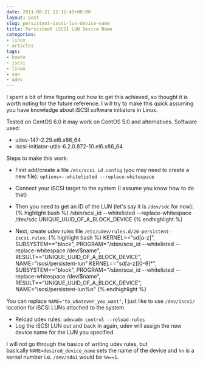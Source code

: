 ```yaml
---
date: 2011-08-21 22:11:45+00:00
layout: post
slug: persistent-iscsi-lun-device-name
title: Persistent iSCSI LUN Device Name
categories:
- linux
- articles
tags:
- howto
- iscsi
- linux
- san
- udev
---
```


I spent a bit of time figuring out how to get this achieved, so thought it is
worth noting for the future reference. I will try to make this quick assuming
you have knowledge about iSCSI software initiators in Linux.

Tested on CentOS 6.0 it may work on CentOS 5.0 and alternatives. Software used:
	
* udev-147-2.29.el6.x86_64
* iscsi-initiator-utils-6.2.0.872-10.el6.x86_64

Steps to make this work:
	
* First add/create a file `/etc/scsi_id.config` (you may need to create a new file): `options=--whitelisted --replace-whitespace`
* Connect your iSCSI target to the system (I assume you know how to do that)
* Then you need to get an ID of the LUN (let's say it is `/dev/sdc` for now):
{% highlight bash %}
/sbin/scsi_id --whitelisted --replace-whitespace /dev/sdc
UNIQUE_UUID_OF_A_BLOCK_DEVICE
{% endhighlight %}

* Next, create udev rules file `/etc/udev/rules.d/20-persistent-iscsi.rules`:
{% highlight bash %}
KERNEL=="sd[a-z]", SUBSYSTEM=="block", PROGRAM="/sbin/scsi_id --whitelisted --replace-whitespace /dev/$name", RESULT=="UNIQUE_UUID_OF_A_BLOCK_DEVICE", NAME="iscsi/persistent-lun"
KERNEL=="sd[a-z][0-9]*", SUBSYSTEM=="block", PROGRAM="/sbin/scsi_id --whitelisted --replace-whitespace /dev/$name", RESULT=="UNIQUE_UUID_OF_A_BLOCK_DEVICE", NAME="iscsi/persistent-lun%n"
{% endhighlight %}

You can replace `NAME="to_whatever_you_want"`, I just like to use `/dev/iscsi/`
location for iSCSI LUNs attached to the system.
	
* Reload udev rules:
`udevadm control --reload-rules`
* Log the iSCSI LUN out and back in again, udev will assign the new device name for the LUN you specified.

I will not go through the basics of writing udev rules, but
basically `NAME=desired_device_name` sets the name of the device and `%n` is a
kernel number i.e. `/dev/sda1` would be `%n==1`.
